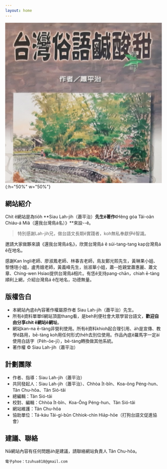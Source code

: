 ```yaml
---
layout: home
---
```


![](./too5/thauiah.jpg){:h="50%" w="50%"}

## 網站紹介

Chit ê網站是為tio̍h **Siau Lah-jih（蕭平治）**先生ê著作**《Hêng góa Tâi-oân Chiáu-á Miâ（還我台灣鳥á名）》**來設--ê。

> 特別感謝Lah-jih兄，做台語文長期ê實踐者，koh無私奉獻伊ê智識。

邀請大家做夥來讀《還我台灣鳥á名》，欣賞台灣鳥á ê súi-tang-tang kap台灣鳥á ê在地名。

感謝Kan Ingli老師、廖淑鳳老師、林春吉老師，鳥友鄭光熙先生，黃琳果小姐、黎憓瑄小姐，盧秀娥老師，黃義峰先生，翁淑華小姐，蕭--姓親堂蕭惠麗、蕭文章、Ching-wen Hsiao提供台灣鳥á相片。有恁ê支持pang-chān，chiah ē-tàng順利上網，介紹台灣鳥á ê在地名，功德無量。

## 版權告白
* 本網站內底ê內容著作權屬原作者 Siau Lah-jih（蕭平治）先生。
* 所有ê資料單單tī網站頂面thang看，是beh利便社會大眾學習台語文，**歡迎自由分享chit ê網站ê網址**。
* 網站kan-na ē-tàng非營利使用。所有ê資料khioh起合理引用、a̍h是宣傳、教學ê路用，bē-tàng koh用任何形式the̍h去別位使用。作品內底ê羅馬字一定ài使用白話字（Pe̍h-ōe-jī），bē-tàng轉換做其他系統。
* 著作權 © Siau Lah-jih（蕭平治）

## 計劃團隊
* 作者、指導：Siau Lah-jih（蕭平治）
* 共同發起人：Siau Lah-jih（蕭平治）、Chhòa I̍t-bîn、Koa-ông Péng-hun、Tân Chu-hôa、Tân Sió-tâi
* 總編輯：Tân Sió-tâi
* 校對、編輯：Chhòa I̍t-bîn、Koa-Ông Péng-hun、Tân Sió-tâi
* 網站維護：Tân Chu-hôa
* 協助單位：Tá-káu Tâi-gí-bûn Chhiok-chìn Hia̍p-hōe（打狗台語文促進協會）

## 建議、聯絡
Nā網站內容有任何問題a̍h是建議，請聯絡網站負責人 Tân Chu-hôa。

    電子phoe：tzuhua818@gmail.com
